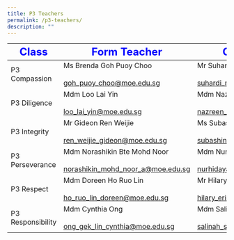 ```yaml
---
title: P3 Teachers
permalink: /p3-teachers/
description: ""
---
```

|     <strong style="color: blue; font-size: 24px;">Class</strong>|<strong style="color: blue; font-size: 24px;">Form Teacher</strong>|<strong style="color: blue; font-size: 24px;">Co-Form Teacher</strong>|
|----------------|------------------|-------------------|
| P3 Compassion     | Ms Brenda Goh Puoy Choo<br><br>goh_puoy_choo@moe.edu.sg               | Mr Suhardi Bin Marino<br><br>suhardi_marino@moe.edu.sg                     |
| P3 Diligence      | Mdm Loo Lai Yin<br><br>loo_lai_yin@moe.edu.sg                         | Mdm Nazreen Bte Mohamed Noor<br> <br>nazreen_mohamed_noor@moe.edu.sg       |
| P3 Integrity      | Mr Gideon Ren Weijie<br><br>ren_weijie_gideon@moe.edu.sg              | Ms Subashini<br><br>subashini_k_chandra@moe.edu.sg                         |
| P3 Perseverance   | Mdm Norashikin Bte Mohd Noor<br><br>norashikin_mohd_noor_a@moe.edu.sg | Mdm Nurhidayah Bte Md Shariff<br><br>nurhidayah_mohamed_shariff@moe.edu.sg |
| P3 Respect        | Mdm Doreen Ho Ruo Lin<br><br>ho_ruo_lin_doreen@moe.edu.sg             | Mr Hilary Eric Nerva<br><br>hilary_eric_nerva@moe.edu.sg                   |
| P3 Responsibility | Mdm Cynthia Ong<br><br>ong_gek_lin_cynthia@moe.edu.sg                 | Mdm Salinah Bte Sudarmo<br><br>salinah_sudarmo@moe.edu.sg                  |